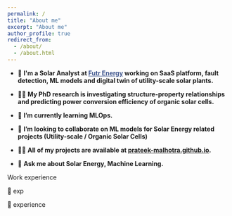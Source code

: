 ```yaml
---
permalink: /
title: "About me"
excerpt: "About me"
author_profile: true
redirect_from: 
  - /about/
  - /about.html
---
```


- 🔭 **I'm a Solar Analyst at <a href="https://www.futr.energy/" target="_blank" style="color:#3B528B;">Futr Energy</a> working on SaaS platform, fault detection, ML models and digital twin of utility-scale solar plants.**

- 👨‍🔬 **My PhD research is investigating structure-property relationships and predicting power conversion efficiency of organic solar cells.**

- 🌱 **I’m currently learning MLOps.**

- 👯 **I’m looking to collaborate on ML models for Solar Energy related projects (Utility-scale / Organic Solar Cells)**

- 👨‍💻 **All of my projects are available at [prateek-malhotra.github.io](https://prateek-malhotra.github.io/).**

- 💬 **Ask me about Solar Energy, Machine Learning.** 


<i class="fa fa-fw fa-briefcase "></i> Work experience

:briefcase: exp

&#128188; experience